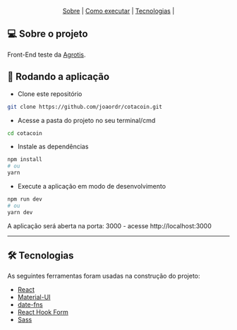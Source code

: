 <p align="center">
 <a href="#-sobre-o-projeto">Sobre</a> |
 <a href="#-rodando-a-aplicação">Como executar</a> | 
 <a href="#-tecnologias">Tecnologias</a> | 
</p>

## 💻 Sobre o projeto

Front-End teste da [Agrotis](https://www.agrotis.com).


## 🚀 Rodando a aplicação

 -  Clone este repositório
```bash
git clone https://github.com/joaordr/cotacoin.git
```

 - Acesse a pasta do projeto no seu terminal/cmd
```bash
cd cotacoin
```

 - Instale as dependências
```bash
npm install
# ou
yarn
```

 - Execute a aplicação em modo de desenvolvimento
```bash
npm run dev
# ou
yarn dev
```

A aplicação será aberta na porta: 3000 - acesse http://localhost:3000

---

## 🛠 Tecnologias

As seguintes ferramentas foram usadas na construção do projeto:

- [React](https://pt-br.reactjs.org/)
- [Material-UI](https://mui.com/pt/)
- [date-fns](https://date-fns.org)
- [React Hook Form](https://react-hook-form.com)
- [Sass](https://sass-lang.com/)

